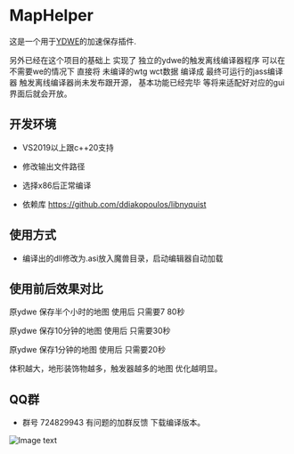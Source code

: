 # MapHelper
这是一个用于[YDWE](https://github.com/actboy168/YDWE)的加速保存插件.

​另外已经在这个项目的基础上 实现了 独立的ydwe的触发离线编译器程序
可以在不需要we的情况下 直接将 未编译的wtg wct数据 编译成 最终可运行的jass编译器
触发离线编译器尚未发布跟开源， 基本功能已经完毕 等将来适配好对应的gui界面后就会开放。

## 开发环境

* VS2019以上跟c++20支持 
* 修改输出文件路径
* 选择x86后正常编译

* 依赖库 https://github.com/ddiakopoulos/libnyquist  

## 使用方式

* 编译出的dll修改为.asi放入魔兽目录，启动编辑器自动加载

## 使用前后效果对比
原ydwe 保存半个小时的地图  使用后  只需要7 80秒

原ydwe 保存10分钟的地图    使用后  只需要30秒

原ydwe 保存1分钟的地图     使用后  只需要20秒 

体积越大，地形装饰物越多，触发器越多的地图 优化越明显。


## QQ群
* 群号 724829943 有问题的加群反馈 下载编译版本。
 
![Image text](https://github.com/w4454962/MapHelper/tree/master/resource/qq.png)

